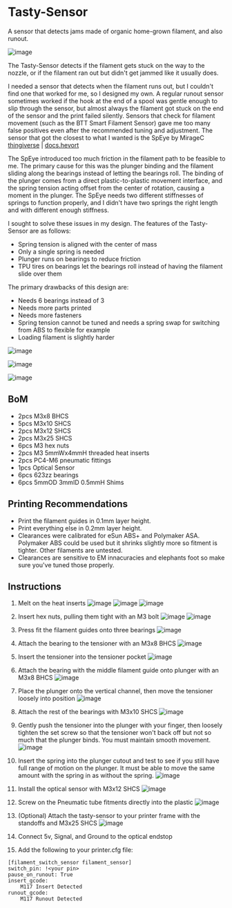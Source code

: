 # Tasty-Sensor
A sensor that detects jams made of organic home-grown filament, and also runout.

![image](https://user-images.githubusercontent.com/25805271/233827839-d4af8fbe-ae27-4739-b720-b4ffe2a7b9f4.png)

The Tasty-Sensor detects if the filament gets stuck on the way to the nozzle, or if the filament ran out but didn't get jammed like it usually does.

I needed a sensor that detects when the filament runs out, but I couldn't find one that worked for me, so I designed my own. A regular runout sensor sometimes worked if the hook at the end of a spool was gentle enough to slip through the sensor, but almost always the filament got stuck on the end of the sensor and the print failed silently. Sensors that check for filament movement (such as the BTT Smart Filament Sensor) gave me too many false positives even after the recommended tuning and adjustment. The sensor that got the closest to what I wanted is the SpEye by MirageC [thingiverse](https://www.thingiverse.com/thing:4299458) | [docs.hevort](http://docs.hevort.com/#/pages/Mods/spy-eye.md)

The SpEye introduced too much friction in the filament path to be feasible to me. The primary cause for this was the plunger binding and the filament sliding along the bearings instead of letting the bearings roll. The binding of the plunger comes from a direct plastic-to-plastic movement interface, and the spring tension acting offset from the center of rotation, causing a moment in the plunger. The SpEye needs two different stiffnesses of springs to function properly, and I didn't have two springs the right length and with different enough stiffness.

I sought to solve these issues in my design. The features of the Tasty-Sensor are as follows:

* Spring tension is aligned with the center of mass
* Only a single spring is needed 
* Plunger runs on bearings to reduce friction
* TPU tires on bearings let the bearings roll instead of having the filament slide over them

The primary drawbacks of this design are:

* Needs 6 bearings instead of 3
* Needs more parts printed
* Needs more fasteners
* Spring tension cannot be tuned and needs a spring swap for switching from ABS to flexible for example
* Loading filament is slightly harder


![image](https://user-images.githubusercontent.com/25805271/221359839-47dba987-1dad-490d-907d-3c242c5a4b7b.png)

![image](https://user-images.githubusercontent.com/25805271/221359857-2f93749e-09b7-4e1e-baa9-52b849552389.png)

![image](https://user-images.githubusercontent.com/25805271/221359872-6cf89379-db94-4af9-949a-0afbb010349a.png)

## BoM
* 2pcs M3x8 BHCS
* 5pcs M3x10 SHCS
* 2pcs M3x12 SHCS
* 2pcs M3x25 SHCS
* 6pcs M3 hex nuts
* 2pcs M3 5mmWx4mmH threaded heat inserts
* 2pcs PC4-M6 pneumatic fittings
* 1pcs Optical Sensor
* 6pcs 623zz bearings
* 6pcs 5mmOD 3mmID 0.5mmH Shims

## Printing Recommendations

* Print the filament guides in 0.1mm layer height.
* Print everything else in 0.2mm layer height.
* Clearances were calibrated for eSun ABS+ and Polymaker ASA. Polymaker ABS could be used but it shrinks slightly more so fitment is tighter. Other filaments are untested.
* Clearances are sensitive to EM innacuracies and elephants foot so make sure you've tuned those properly.

## Instructions
1. Melt on the heat inserts
![image](https://user-images.githubusercontent.com/25805271/227226282-ca1c7612-1707-4485-ae4c-b6217fee5a94.png)
![image](https://user-images.githubusercontent.com/25805271/227226679-b782c6dd-3696-4428-abd4-2838868713f8.png)
![image](https://user-images.githubusercontent.com/25805271/227227142-206d96e0-df5e-4d57-8bf8-d581aa96f97b.png)

2. Insert hex nuts, pulling them tight with an M3 bolt
![image](https://user-images.githubusercontent.com/25805271/227229248-a977f2aa-76f8-42d4-b6d6-e1c509bfa20f.png)
![image](https://user-images.githubusercontent.com/25805271/227229905-35c2ffd6-263c-4eec-b9c2-0cc05db02c49.png)

3. Press fit the filament guides onto three bearings
![image](https://user-images.githubusercontent.com/25805271/227231143-e344410b-fe81-48f1-b42c-3b74f1d7c1e0.png)

4. Attach the bearing to the tensioner with an M3x8 BHCS
![image](https://user-images.githubusercontent.com/25805271/227232908-8bb72c05-f6c6-4784-a370-9b2db857d11e.png)

5. Insert the tensioner into the tensioner pocket
![image](https://user-images.githubusercontent.com/25805271/227233828-1a1c9a54-965d-4ab9-83c1-5ae4f3944cb9.png)

6. Attach the bearing with the middle filament guide onto plunger with an M3x8 BHCS
![image](https://user-images.githubusercontent.com/25805271/227234943-1ed15942-49e8-4245-a044-24d5fd354872.png)

7. Place the plunger onto the vertical channel, then move the tensioner loosely into position
![image](https://user-images.githubusercontent.com/25805271/227237973-252d94e8-9dff-4a71-a963-ab2dda0b817c.png)

8. Attach the rest of the bearings with M3x10 SHCS
![image](https://user-images.githubusercontent.com/25805271/227240238-e0293772-fd40-426c-9c33-316e592dc87b.png)

9. Gently push the tensioner into the plunger with your finger, then loosely tighten the set screw so that the tensioner won't back off but not so much that the plunger binds. You must maintain smooth movement. 
![image](https://user-images.githubusercontent.com/25805271/227241263-07cb394c-fcef-43c9-a0ff-5286db2052a2.png)

10. Insert the spring into the plunger cutout and test to see if you still have full range of motion on the plunger. It must be able to move the same amount with the spring in as without the spring. 
![image](https://user-images.githubusercontent.com/25805271/227242961-9e0a1054-dff8-4eae-a2ce-60890f22e1e8.png)

11. Install the optical sensor with M3x12 SHCS
![image](https://user-images.githubusercontent.com/25805271/227244091-b27a08ee-b6ed-40ff-bba2-302c54ab7add.png)

12. Screw on the Pneumatic tube fitments directly into the plastic 
![image](https://user-images.githubusercontent.com/25805271/227244727-8f25b7d4-f5c6-41a8-80da-b31b089c3977.png)

13. (Optional) Attach the tasty-sensor to your printer frame with the standoffs and M3x25 SHCS
![image](https://user-images.githubusercontent.com/25805271/227245259-b0b99817-debb-4764-b083-bdb4ab3c0e50.png)

14. Connect 5v, Signal, and Ground to the optical endstop

15. Add the following to your printer.cfg file:
```
[filament_switch_sensor filament_sensor]
switch_pin: !<your pin>
pause_on_runout: True
insert_gcode:
    M117 Insert Detected
runout_gcode:
    M117 Runout Detected

